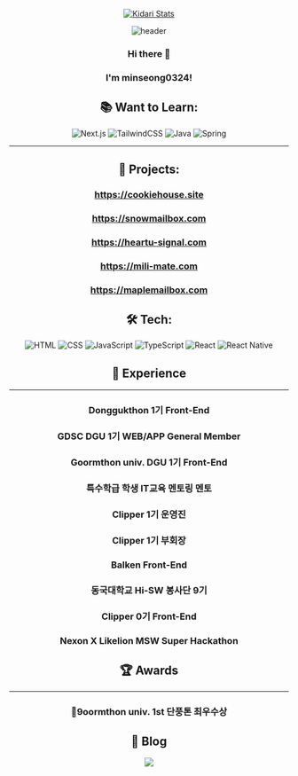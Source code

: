 
<div align="center">

[![Kidari Stats](https://commiters-team03-web.vercel.app/api/stat?nickname=minseong)](https://commiters-team03-web.vercel.app/minseong)

![header](https://capsule-render.vercel.app/api?type=wave&color=auto&height=300&section=header&text=minseong0324%20&fontSize=90)

### Hi there 👋
### I'm minseong0324! 

## 📚 Want to Learn:
![Next.js](https://img.shields.io/badge/Next.js-000000?style=for-the-badge&logo=next.js&logoColor=white)
![TailwindCSS](https://img.shields.io/badge/TailwindCSS-38B2AC?style=for-the-badge&logo=tailwind-css&logoColor=white)
![Java](https://img.shields.io/badge/Java-007396?style=for-the-badge&logo=java&logoColor=white)
![Spring](https://img.shields.io/badge/Spring-6DB33F?style=for-the-badge&logo=spring&logoColor=white)


---

## 🚀 Projects:

### https://cookiehouse.site
### https://snowmailbox.com
### https://heartu-signal.com
### https://mili-mate.com
### https://maplemailbox.com


## 🛠️ Tech:
![HTML](https://img.shields.io/badge/HTML5-E34F26?style=for-the-badge&logo=html5&logoColor=white)
![CSS](https://img.shields.io/badge/CSS3-1572B6?style=for-the-badge&logo=css3&logoColor=white)
![JavaScript](https://img.shields.io/badge/JavaScript-F7DF1E?style=for-the-badge&logo=javascript&logoColor=black)
![TypeScript](https://img.shields.io/badge/TypeScript-007ACC?style=for-the-badge&logo=typescript&logoColor=white)
![React](https://img.shields.io/badge/React-20232A?style=for-the-badge&logo=react&logoColor=61DAFB)
![React Native](https://img.shields.io/badge/React_Native-20232A?style=for-the-badge&logo=react&logoColor=61DAFB)


## 🌿 Experience
---
### Donggukthon 1기 Front-End
### GDSC DGU 1기 WEB/APP General Member
### Goormthon univ. DGU 1기 Front-End
### 특수학급 학생 IT교육 멘토링 멘토
### Clipper 1기 운영진
### Clipper 1기 부회장
### Balken Front-End
### 동국대학교 Hi-SW 봉사단 9기
### Clipper 0기 Front-End
### Nexon X Likelion MSW Super Hackathon

## 🏆 Awards
---
### 9oormthon univ. 1st 단풍톤 최우수상

## 👋  Blog
<a href="https://velog.io/@kwan0324"><img src="https://img.shields.io/badge/Velog-3DDC84?style=flat-square&logo=Blogger&logoColor=white"/></a>

</div>

